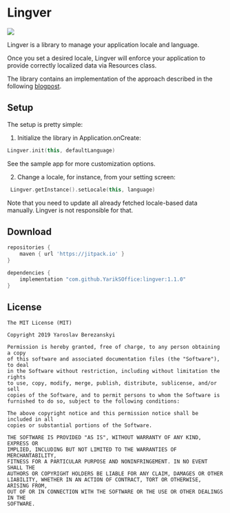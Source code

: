 # Lingver

[![](https://jitpack.io/v/YarikSOffice/lingver.svg)](https://jitpack.io/#YarikSOffice/lingver)

Lingver is a library to manage your application locale and language.
 
Once you set a desired locale, Lingver will enforce your application to provide correctly localized data via Resources class.

The library contains an implementation of the approach described in the following [blogpost](https://proandroiddev.com/change-language-programmatically-at-runtime-on-android-5e6bc15c758).

## Setup

The setup is pretty simple:

1. Initialize the library in Application.onCreate:

``` kotlin
Lingver.init(this, defaultLanguage)
```
See the sample app for more customization options.

2. Change a locale, for instance, from your setting screen:

``` kotlin
 Lingver.getInstance().setLocale(this, language)
```

Note that you need to update all already fetched locale-based data manually. Lingver is not responsible for that.

## Download

``` groovy
repositories {
	maven { url 'https://jitpack.io' }
}

dependencies {
	implementation "com.github.YarikSOffice:lingver:1.1.0"
}
```

## License

```
The MIT License (MIT)

Copyright 2019 Yaroslav Berezanskyi

Permission is hereby granted, free of charge, to any person obtaining a copy
of this software and associated documentation files (the "Software"), to deal
in the Software without restriction, including without limitation the rights
to use, copy, modify, merge, publish, distribute, sublicense, and/or sell
copies of the Software, and to permit persons to whom the Software is
furnished to do so, subject to the following conditions:

The above copyright notice and this permission notice shall be included in all
copies or substantial portions of the Software.

THE SOFTWARE IS PROVIDED "AS IS", WITHOUT WARRANTY OF ANY KIND, EXPRESS OR
IMPLIED, INCLUDING BUT NOT LIMITED TO THE WARRANTIES OF MERCHANTABILITY,
FITNESS FOR A PARTICULAR PURPOSE AND NONINFRINGEMENT. IN NO EVENT SHALL THE
AUTHORS OR COPYRIGHT HOLDERS BE LIABLE FOR ANY CLAIM, DAMAGES OR OTHER
LIABILITY, WHETHER IN AN ACTION OF CONTRACT, TORT OR OTHERWISE, ARISING FROM,
OUT OF OR IN CONNECTION WITH THE SOFTWARE OR THE USE OR OTHER DEALINGS IN THE
SOFTWARE.
```
